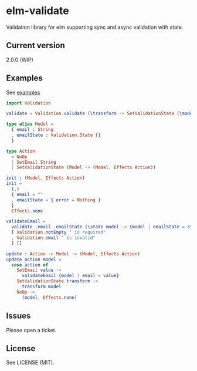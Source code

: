 # elm-validate

Validation library for elm supporting sync and async validation with state.

## Current version

2.0.0 (WIP)

## Examples

See [examples](https://github.com/shelakel/elm-validate/tree/master/examples)

```elm
import Validation

validate = Validation.validate (\transform -> SetValidationState (\model -> (transform model, Effects.none)))

type alias Model =
  { email : String
  , emailState : Validation.State {}
  }

type Action
  = NoOp
  | SetEmail String
  | SetValidationState (Model -> (Model, Effects Action))

init : (Model, Effects Action)
init =
  (,)
  { email = ""
  , emailState = { error = Nothing }
  }
  Effects.none

validateEmail =
  validate .email .emailState (\state model -> {model | emailState = state })
  [ Validation.notEmpty " is required"
  , Validation.email " is invalid"
  ] []

update : Action -> Model -> (Model, Effects Action)
update action model =
  case action of
    SetEmail value ->
      validateEmail {model | email = value}
    SetValidationState transform ->
      transform model
    NoOp ->
      (model, Effects.none)
```

## Issues

Please open a ticket.

## License

See LICENSE (MIT).
